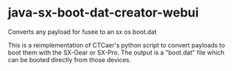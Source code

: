 # java-sx-boot-dat-creator-webui
Converts any payload for fusee to an sx os boot.dat

This is a reimplementation of CTCaer's python script to convert payloads to boot them with the SX-Gear or SX-Pro. 
The output is a "boot.dat" file which can be booted directly from those devices. 
